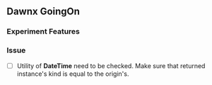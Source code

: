 ## Dawnx GoingOn

### Experiment Features

### Issue

- [ ] Utility of **DateTime** need to be checked. Make sure that returned instance's kind is equal to the origin's.



